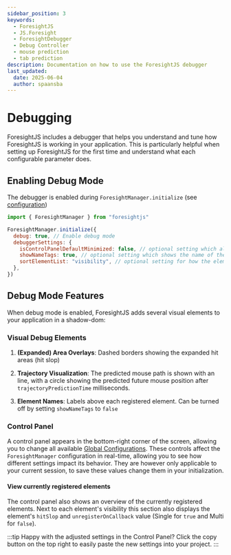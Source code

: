 ```yaml
---
sidebar_position: 3
keywords:
  - ForesightJS
  - JS.Foresight
  - ForesightDebugger
  - Debug Controller
  - mouse prediction
  - tab prediction
description: Documentation on how to use the ForesightJS debugger
last_updated:
  date: 2025-06-04
  author: spaansba
---
```


# Debugging

ForesightJS includes a debugger that helps you understand and tune how ForesightJS is working in your application. This is particularly helpful when setting up ForesightJS for the first time and understand what each configurable parameter does.

## Enabling Debug Mode

The debugger is enabled during `ForesightManager.initialize` (see [configuration](/docs/getting_started/config))

```javascript
import { ForesightManager } from "foresightjs"

ForesightManager.initialize({
  debug: true, // Enable debug mode
  debuggerSettings: {
    isControlPanelDefaultMinimized: false, // optional setting which allows you to minimize the control panel on default
    showNameTags: true, // optional setting which shows the name of the element
    sortElementList: "visibility", // optional setting for how the elements in the control panel are sorted
  },
})
```

## Debug Mode Features

When debug mode is enabled, ForesightJS adds several visual elements to your application in a shadow-dom:

### Visual Debug Elements

1. **(Expanded) Area Overlays**: Dashed borders showing the expanded hit areas (hit slop)

2. **Trajectory Visualization**: The predicted mouse path is shown with an line, with a circle showing the predicted future mouse position after `trajectoryPredictionTime` milliseconds.

3. **Element Names**: Labels above each registered element. Can be turned off by setting `showNameTags` to `false`

### Control Panel

A control panel appears in the bottom-right corner of the screen, allowing you to change all available [Global Configurations](/docs/getting_started/config#global-configuration). These controls affect the `ForesightManager` configuration in real-time, allowing you to see how different settings impact its behavior. They are however only applicable to your current session, to save these values change them in your initialization.

#### View currently registered elements

The control panel also shows an overview of the currently registered elements. Next to each element's visibility this section also displays the element's `hitSlop` and `unregisterOnCallback` value (Single for `true` and Multi for `false`).

:::tip
Happy with the adjusted settings in the Control Panel? Click the copy button on the top right to easily paste the new settings into your project.
:::
